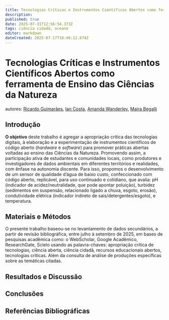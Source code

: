 ```yaml
---
title: Tecnologias Críticas e Instrumentos Científicos Abertos como ferramenta de Ensino das Ciências da Natureza
description: 
published: true
date: 2025-07-31T12:56:54.373Z
tags: ciência cidadã, oceano
editor: markdown
dateCreated: 2025-07-17T18:46:12.674Z
---
```


# Tecnologias Críticas e Instrumentos Científicos Abertos como ferramenta de Ensino das Ciências da Natureza
autores: [Ricardo Guimarães](https://lattes.cnpq.br/3849375002807332), [Ian Costa](https://lattes.cnpq.br/9701753965733142), [Amanda Wanderley](https://lattes.cnpq.br/9245385244782443), [Maira Begalli](https://lattes.cnpq.br/4559907236737788)

## Introdução

**O objetivo** deste trabalho é agregar a apropriação crítica das tecnologias digitais, à elaboração e a experimentação de instrumentos científicos de código aberto (*hardware* e *software*) para promover práticas abertas voltadas ao ensino das Ciências da Natureza. Promovendo assim, a participação ativa de estudantes e comunidades locais, como produtores e investigadores de dados ambientais em diferentes territórios e realidades, com ênfase na autonomia discente. Para isso, propomos o desenvolvimento de um sensor de qualidade d’água de baixo custo, confeccionado com código aberto, replicável, para uso continuado e cotidiano, que avalia: pH (indicador de acidez/neutralidade, que pode apontar poluição), turbidez (sedimentos em suspensão, relacionado ligado a chuva, esgoto, erosão), condutividade elétrica (indicador indireto de sais/detergentes/esgoto), e temperatura.

## Materiais e Métodos

O presente trabalho baseou-se no levantamento de dados secundários, a partir de revisão bibliográfica, entre julho à setembro de 2025, em bases de pesquisas acadêmica como: o WebScholar, Google Acadêmico, ResearchGate, Scielo usando as palavra-chaves: apropriação crítica de tecnologias, ciência aberta, ciência cidadã, recursos educacionais abertos, tecnologias críticas. Além da consulta de análise de produções específicas sobre as temáticas citadas.


## Resultados e Discussão


## Conclusões 


## Referências Bibliográficas